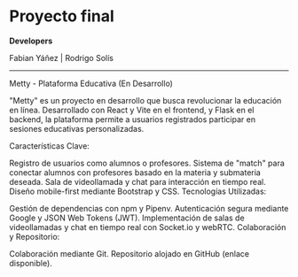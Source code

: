 # Proyecto final

**Developers**

Fabian Yáñez | Rodrigo Solís

****

Metty - Plataforma Educativa (En Desarrollo)

"Metty" es un proyecto en desarrollo que busca revolucionar la educación en línea. Desarrollado con React y Vite en el frontend, y Flask en el backend, la plataforma permite a usuarios registrados participar en sesiones educativas personalizadas.

Características Clave:

Registro de usuarios como alumnos o profesores.
Sistema de "match" para conectar alumnos con profesores basado en la materia y submateria deseada.
Sala de videollamada y chat para interacción en tiempo real.
Diseño mobile-first mediante Bootstrap y CSS.
Tecnologías Utilizadas:

Gestión de dependencias con npm y Pipenv.
Autenticación segura mediante Google y JSON Web Tokens (JWT).
Implementación de salas de videollamadas y chat en tiempo real con Socket.io y webRTC.
Colaboración y Repositorio:

Colaboración mediante Git.
Repositorio alojado en GitHub (enlace disponible).
